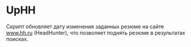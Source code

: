 # UpHH
Cкрипт обновляет дату изменения заданных резюме на сайте www.hh.ru (HeadHunter), что позволяет поднять резюме в результатах поисках.
